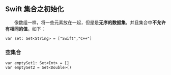 ## Swift 集合之初始化
　　像数组一样，将一些元素放在一起，但是是**无序的数据集**，并且集合中**不允许有相同的值**。如下：
```
var set: Set<String> = ["Swift","C++"]
```

### 空集合
```
var emptySet1: Set<Int> = []
var emptySet2 = Set<Double>()
```





